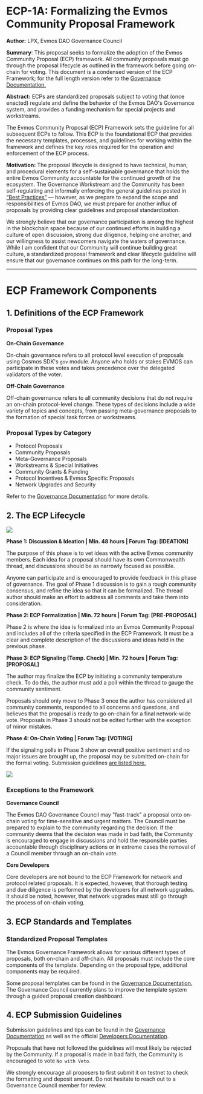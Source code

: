 # ECP-1A: Formalizing the Evmos Community Proposal Framework

**Author:** LPX, Evmos DAO Governance Council

**Summary**: This proposal seeks to formalize the adoption of the Evmos Community Proposal (ECP) framework. All community proposals must go through the proposal lifecycle as outlined in the framework before going on-chain for voting. This document is a condensed version of the ECP Framework; for the full length version refer to the [Governance Documentation.](https://gov.evmos.community/governance/proposals)

**Abstract:** ECPs are standardized proposals subject to voting that (once enacted) regulate and define the behavior of the Evmos DAO's Governance system, and provides a funding mechanism for special projects and workstreams.

The Evmos Community Proposal (ECP) Framework sets the guideline for all subsequent ECPs to follow. This ECP is the foundational ECP that provides the necessary templates, processes, and guidelines for working within the framework and defines the key roles required for the operation and enforcement of the ECP process.

**Motivation:** The proposal lifecycle is designed to have technical, human, and procedural elements for a self-sustainable governance that holds the entire Evmos Community accountable for the continued growth of the ecosystem. The Governance Workstream and the Community has been self-regulating and informally enforcing the general guidelines posted in [“Best Practices”](https://commonwealth.im/evmos/discussion/6022-passing-a-community-proposal-best-practices) — however, as we prepare to expand the scope and responsibilities of Evmos DAO, we must prepare for another influx of proposals by providing clear guidelines and proposal standardization. 

We strongly believe that our governance participation is among the highest in the blockchain space because of our continued efforts in building a culture of open discussion, strong due diligence, helping one another, and our willingness to assist newcomers navigate the waters of governance. While I am confident that our Community will continue building great culture, a standardized proposal framework and clear lifecycle guideline will ensure that our governance continues on this path for the long-term.

---

# ECP Framework Components

## 1. Definitions of the ECP Framework

### Proposal Types

**On-Chain Governance**

On-chain governance refers to all protocol level execution of proposals using Cosmos SDK's `gov` module. Anyone who holds or stakes EVMOS can participate in these votes and takes precedence over the delegated validators of the voter. 


**Off-Chain Governance**

Off-chain governance refers to all community decisions that do not require an on-chain protocol-level change. These types of decisions include a wide variety of topics and concepts, from passing meta-governance proposals to the formation of special task forces or workstreams. 

### Proposal Types by Category

 - Protocol Proposals
 - Community Proposals
 - Meta-Governance Proposals
 - Workstreams & Special Initiatives
 - Community Grants & Funding
 - Protocol Incentives & Evmos Specific Proposals
 - Network Upgrades and Security

Refer to the [Governance Documentation](https://gov.evmos.community/governance/proposals/definitions) for more details.


## 2. The ECP Lifecycle

![](https://i.imgur.com/D8IcfJS.png)

**Phase 1: Discussion & Ideation | Min. 48 hours | Forum Tag: \[IDEATION\]**

The purpose of this phase is to vet ideas with the active Evmos community members. Each idea for a proposal should have its own Commonwealth thread, and discussions should be as narrowly focused as possible. 

Anyone can participate and is encouraged to provide feedback in this phase of governance. The goal of Phase 1 discussion is to gain a rough community consensus, and refine the idea so that it can be formalized. The thread author should make an effort to address all comments and take them into consideration.

**Phase 2: ECP Formalization | Min. 72 hours | Forum Tag: \[PRE-PROPOSAL\]**

Phase 2 is where the idea is formalized into an Evmos Community Proposal and includes all of the criteria specified in the ECP Framework. It must be a clear and complete description of the discussions and ideas held in the previous phase. 

**Phase 3: ECP Signaling (Temp. Check) | Min. 72 hours | Forum Tag: \[PROPOSAL\]**

The author may finalize the ECP by initiating a community temperature check. To do this, the author must add a poll within the thread to gauge the community sentiment.

Proposals should only move to Phase 3 once the author has considered all community comments, responded to all concerns and questions, and believes that the proposal is ready to go on-chain for a final network-wide vote. Proposals in Phase 3 should not be edited further with the exception of minor mistakes. 

**Phase 4: On-Chain Voting | Forum Tag: \[VOTING\]**

If the signaling polls in Phase 3 show an overall positive sentiment and no major issues are brought up, the proposal may be submitted on-chain for the formal voting. Submission guidelines [are listed here.](https://gov.evmos.community/governance/proposals/submission)

![](https://i.imgur.com/tI2JRp6.png)


### Exceptions to the Framework

**Governance Council**

The Evmos DAO Governance Council may "fast-track" a proposal onto on-chain voting for time-sensitive and urgent matters. The Council must be prepared to explain to the community regarding the decision. If the community deems that the decision was made in bad faith, the Community is encouraged to engage in discussions and hold the responsible parties accountable through disciplinary actions or in extreme cases the removal of a Council member through an on-chain vote.

**Core Developers**

Core developers are not bound to the ECP Framework for network and protocol related proposals. It is expected, however, that thorough testing and due diligence is performed by the developers for all network upgrades. It should be noted, however, that network upgrades must still go through the process of on-chain voting.


## 3. ECP Standards and Templates

### Standardized Proposal Templates

The Evmos Governance Framework allows for various different types of proposals, both on-chain and off-chain. All proposals must include the core components of the template. Depending on the proposal type, additional components may be required. 

Some proposal templates can be found in the [Governance Documentation.](https://gov.evmos.community/governance/proposals/templates) The Governance Council currently plans to improve the template system through a guided proposal creation dashboard.

## 4. ECP Submission Guidelines

Submission guidelines and tips can be found in the [Governance Documentation](https://gov.evmos.community/governance/proposals/submission) as well as the official [Developers Documentation](https://evmos.dev).

Proposals that have not followed the guidelines will most likely be rejected by the Community. If a proposal is made in bad faith, the Community is encouraged to vote `No with Veto`.

We strongly encourage all proposers to first submit it on testnet to check the formatting and deposit amount. Do not hesitate to reach out to a Governance Council member for review.